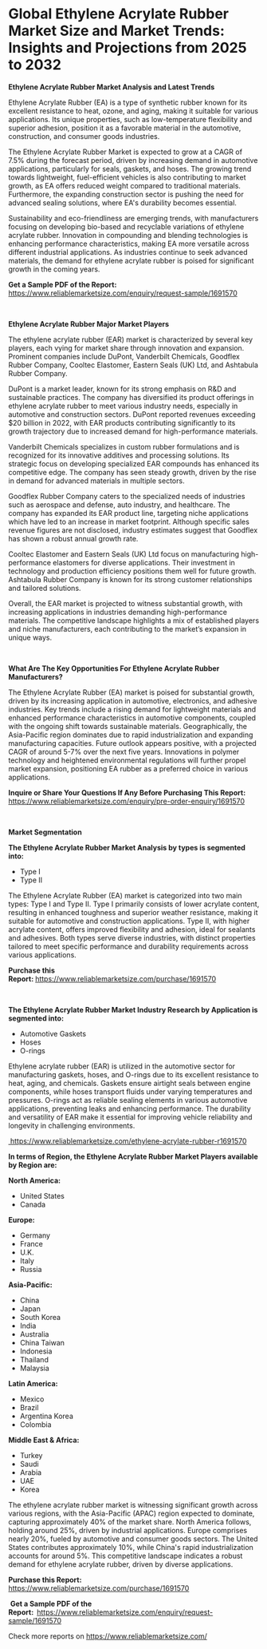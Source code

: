 <p><h1>Global Ethylene Acrylate Rubber Market Size and Market Trends: Insights and Projections from 2025 to 2032</h1></p><p><strong>Ethylene Acrylate Rubber Market Analysis and Latest Trends</strong></p>
<p><p>Ethylene Acrylate Rubber (EA) is a type of synthetic rubber known for its excellent resistance to heat, ozone, and aging, making it suitable for various applications. Its unique properties, such as low-temperature flexibility and superior adhesion, position it as a favorable material in the automotive, construction, and consumer goods industries. </p><p>The Ethylene Acrylate Rubber Market is expected to grow at a CAGR of 7.5% during the forecast period, driven by increasing demand in automotive applications, particularly for seals, gaskets, and hoses. The growing trend towards lightweight, fuel-efficient vehicles is also contributing to market growth, as EA offers reduced weight compared to traditional materials. Furthermore, the expanding construction sector is pushing the need for advanced sealing solutions, where EA's durability becomes essential.</p><p>Sustainability and eco-friendliness are emerging trends, with manufacturers focusing on developing bio-based and recyclable variations of ethylene acrylate rubber. Innovation in compounding and blending technologies is enhancing performance characteristics, making EA more versatile across different industrial applications. As industries continue to seek advanced materials, the demand for ethylene acrylate rubber is poised for significant growth in the coming years.</p></p>
<p><strong>Get a Sample PDF of the Report:&nbsp;</strong> <a href="https://www.reliablemarketsize.com/enquiry/request-sample/1691570?utm_campaign=1720&utm_medium=2&utm_source=Github&utm_content=ia&utm_term=07012025&utm_id=ethylene-acrylate-rubber">https://www.reliablemarketsize.com/enquiry/request-sample/1691570</a></p>
<p>&nbsp;</p>
<p><strong>Ethylene Acrylate Rubber Major Market Players</strong></p>
<p><p>The ethylene acrylate rubber (EAR) market is characterized by several key players, each vying for market share through innovation and expansion. Prominent companies include DuPont, Vanderbilt Chemicals, Goodflex Rubber Company, Cooltec Elastomer, Eastern Seals (UK) Ltd, and Ashtabula Rubber Company.</p><p>DuPont is a market leader, known for its strong emphasis on R&D and sustainable practices. The company has diversified its product offerings in ethylene acrylate rubber to meet various industry needs, especially in automotive and construction sectors. DuPont reported revenues exceeding $20 billion in 2022, with EAR products contributing significantly to its growth trajectory due to increased demand for high-performance materials.</p><p>Vanderbilt Chemicals specializes in custom rubber formulations and is recognized for its innovative additives and processing solutions. Its strategic focus on developing specialized EAR compounds has enhanced its competitive edge. The company has seen steady growth, driven by the rise in demand for advanced materials in multiple sectors.</p><p>Goodflex Rubber Company caters to the specialized needs of industries such as aerospace and defense, auto industry, and healthcare. The company has expanded its EAR product line, targeting niche applications which have led to an increase in market footprint. Although specific sales revenue figures are not disclosed, industry estimates suggest that Goodflex has shown a robust annual growth rate.</p><p>Cooltec Elastomer and Eastern Seals (UK) Ltd focus on manufacturing high-performance elastomers for diverse applications. Their investment in technology and production efficiency positions them well for future growth. Ashtabula Rubber Company is known for its strong customer relationships and tailored solutions.</p><p>Overall, the EAR market is projected to witness substantial growth, with increasing applications in industries demanding high-performance materials. The competitive landscape highlights a mix of established players and niche manufacturers, each contributing to the market’s expansion in unique ways.</p></p>
<p>&nbsp;</p>
<p><strong>What Are The Key Opportunities For Ethylene Acrylate Rubber Manufacturers?</strong></p>
<p><p>The Ethylene Acrylate Rubber (EA) market is poised for substantial growth, driven by its increasing application in automotive, electronics, and adhesive industries. Key trends include a rising demand for lightweight materials and enhanced performance characteristics in automotive components, coupled with the ongoing shift towards sustainable materials. Geographically, the Asia-Pacific region dominates due to rapid industrialization and expanding manufacturing capacities. Future outlook appears positive, with a projected CAGR of around 5-7% over the next five years. Innovations in polymer technology and heightened environmental regulations will further propel market expansion, positioning EA rubber as a preferred choice in various applications.</p></p>
<p><strong>Inquire or Share Your Questions If Any Before Purchasing This Report:</strong> <a href="https://www.reliablemarketsize.com/enquiry/pre-order-enquiry/1691570?utm_campaign=1720&utm_medium=2&utm_source=Github&utm_content=ia&utm_term=07012025&utm_id=ethylene-acrylate-rubber">https://www.reliablemarketsize.com/enquiry/pre-order-enquiry/1691570</a></p>
<p>&nbsp;</p>
<p><strong>Market Segmentation</strong></p>
<p><strong>The Ethylene Acrylate Rubber Market Analysis by types is segmented into:</strong></p>
<p><ul><li>Type I</li><li>Type II</li></ul></p>
<p><p>The Ethylene Acrylate Rubber (EA) market is categorized into two main types: Type I and Type II. Type I primarily consists of lower acrylate content, resulting in enhanced toughness and superior weather resistance, making it suitable for automotive and construction applications. Type II, with higher acrylate content, offers improved flexibility and adhesion, ideal for sealants and adhesives. Both types serve diverse industries, with distinct properties tailored to meet specific performance and durability requirements across various applications.</p></p>
<p><strong>Purchase this Report:&nbsp;</strong><a href="https://www.reliablemarketsize.com/purchase/1691570?utm_campaign=1720&utm_medium=2&utm_source=Github&utm_content=ia&utm_term=07012025&utm_id=ethylene-acrylate-rubber">https://www.reliablemarketsize.com/purchase/1691570</a></p>
<p>&nbsp;</p>
<p><strong>The Ethylene Acrylate Rubber Market Industry Research by Application is segmented into:</strong></p>
<p><ul><li>Automotive Gaskets</li><li>Hoses</li><li>O-rings</li></ul></p>
<p><p>Ethylene acrylate rubber (EAR) is utilized in the automotive sector for manufacturing gaskets, hoses, and O-rings due to its excellent resistance to heat, aging, and chemicals. Gaskets ensure airtight seals between engine components, while hoses transport fluids under varying temperatures and pressures. O-rings act as reliable sealing elements in various automotive applications, preventing leaks and enhancing performance. The durability and versatility of EAR make it essential for improving vehicle reliability and longevity in challenging environments.</p></p>
<p><a href="https://www.reliablemarketsize.com/ethylene-acrylate-rubber-r1691570?utm_campaign=1720&utm_medium=2&utm_source=Github&utm_content=ia&utm_term=07012025&utm_id=ethylene-acrylate-rubber">&nbsp;https://www.reliablemarketsize.com/ethylene-acrylate-rubber-r1691570</a></p>
<p><strong>In terms of Region, the Ethylene Acrylate Rubber Market Players available by Region are:</strong></p>
<p>
    <p> <strong> North America: </strong>
        <ul>
            <li>United States</li>
            <li>Canada</li>
        </ul>
        </p> 
    <p> <strong> Europe: </strong>
        <ul>
            <li>Germany</li>
            <li>France</li>
            <li>U.K.</li>
            <li>Italy</li>
            <li>Russia</li>
        </ul>
        </p> 
    <p> <strong> Asia-Pacific: </strong>
        <ul>
            <li>China</li>
            <li>Japan</li>
            <li>South Korea</li>
            <li>India</li>
            <li>Australia</li>
            <li>China Taiwan</li>
            <li>Indonesia</li>
            <li>Thailand</li>
            <li>Malaysia</li>
        </ul>
        </p> 
    <p> <strong> Latin America: </strong>
        <ul>
            <li>Mexico</li>
            <li>Brazil</li>
            <li>Argentina Korea</li>
            <li>Colombia</li>
        </ul>
        </p> 
    <p> <strong> Middle East & Africa: </strong>
        <ul>
            <li>Turkey</li>
            <li>Saudi</li>
            <li>Arabia</li>
            <li>UAE</li>
            <li>Korea</li>
        </ul>
    </p>
    </p>
<p><p>The ethylene acrylate rubber market is witnessing significant growth across various regions, with the Asia-Pacific (APAC) region expected to dominate, capturing approximately 40% of the market share. North America follows, holding around 25%, driven by industrial applications. Europe comprises nearly 20%, fueled by automotive and consumer goods sectors. The United States contributes approximately 10%, while China's rapid industrialization accounts for around 5%. This competitive landscape indicates a robust demand for ethylene acrylate rubber, driven by diverse applications.</p></p>
<p><strong>Purchase this Report: </strong><a href="https://www.reliablemarketsize.com/purchase/1691570?utm_campaign=1720&utm_medium=2&utm_source=Github&utm_content=ia&utm_term=07012025&utm_id=ethylene-acrylate-rubber">https://www.reliablemarketsize.com/purchase/1691570</a></p>
<p>&nbsp;<strong>Get a Sample PDF of the Report:&nbsp;&nbsp;</strong><a href="https://www.reliablemarketsize.com/enquiry/request-sample/1691570?utm_campaign=1720&utm_medium=2&utm_source=Github&utm_content=ia&utm_term=07012025&utm_id=ethylene-acrylate-rubber">https://www.reliablemarketsize.com/enquiry/request-sample/1691570</a></p>
<p><strong></strong></p>
<p>Check more reports on <a href="https://www.reliablemarketsize.com/?utm_campaign=1720&utm_medium=2&utm_source=Github&utm_content=ia&utm_term=07012025&utm_id=ethylene-acrylate-rubber">https://www.reliablemarketsize.com/</a></p>
